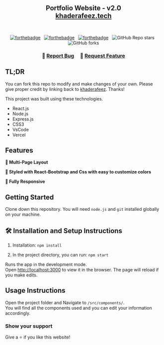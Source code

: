 <h2 align="center">
  Portfolio Website - v2.0<br/>
  <a href="https://khaderafeez.vercel.app/" target="_blank">khaderafeez.tech</a>
</h2>


<br/>

<center>

[![forthebadge](https://forthebadge.com/images/badges/built-with-love.svg)](https://forthebadge.com) &nbsp;
[![forthebadge](https://forthebadge.com/images/badges/made-with-javascript.svg)](https://forthebadge.com) &nbsp;
[![forthebadge](https://forthebadge.com/images/badges/open-source.svg)](https://forthebadge.com) &nbsp;
![GitHub Repo stars](https://img.shields.io/github/stars/khaderafeez/Portfolio?color=red&logo=github&style=for-the-badge) &nbsp;
![GitHub forks](https://img.shields.io/github/forks/khaderafeez/Portfolio?color=red&logo=github&style=for-the-badge)

</center>

<h3 align="center">
    🔹
    <a href="https://github.com/khaderafeez/Portfolio/issues">Report Bug</a> &nbsp; &nbsp;
    🔹
    <a href="https://github.com/khaderafeez/Portfolio/issues">Request Feature</a>
</h3>

## TL;DR

You can fork this repo to modify and make changes of your own. Please give proper credit by linking back to [khaderafeez](https://github.com/khaderafeez/Portfolio). Thanks!


This project was built using these technologies.

- React.js
- Node.js
- Express.js
- CSS3
- VsCode
- Vercel

## Features

**📖 Multi-Page Layout**

**🎨 Styled with React-Bootstrap and Css with easy to customize colors**

**📱 Fully Responsive**

## Getting Started

Clone down this repository. You will need `node.js` and `git` installed globally on your machine.

## 🛠 Installation and Setup Instructions

1. Installation: `npm install`

2. In the project directory, you can run: `npm start`

Runs the app in the development mode.\
Open [http://localhost:3000](http://localhost:3000) to view it in the browser.
The page will reload if you make edits.

## Usage Instructions

Open the project folder and Navigate to `/src/components/`. <br/>
You will find all the components used and you can edit your information accordingly.

### Show your support

Give a ⭐ if you like this website!



